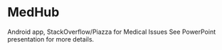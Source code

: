 MedHub
======

Android app, StackOverflow/Piazza for Medical Issues
See PowerPoint presentation for more details.
